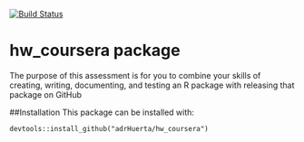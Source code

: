 [![Build Status](https://travis-ci.org/adrHuerta/hw_coursera.svg?branch=master)](https://travis-ci.org/adrHuerta/hw_coursera)
# hw_coursera package

The purpose of this assessment is for you to combine your skills of creating, writing, documenting, and testing an R package with releasing that package on GitHub

##Installation
This package can be installed with:
```
devtools::install_github("adrHuerta/hw_coursera")
```
